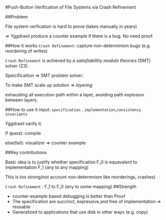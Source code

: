 #Push-Button Verification of File Systems via Crash Refinement

##Problem

File system verfication is hard to prove (takes manually in years)

=> Yggdrasil produce a counter example if there is a bug. No need proof.

##How it works
`Crash Refinement`: capture non-determinism bugs (e.g. reordering of writes)

`Crash Refinement` is achieved by a *satisfiablility modulo theories* (SMT) solver (Z3).

Speicificaition => SMT problem solver: 

To make SMT scale up solution => *layering*

exhausting all execution path within a layer, avoiding path explosion between layers.

##How to use it
input: `specification` , `implementation`,`consistency invariants`

Yggdrasil varify it.

If (pass): compile

else(fail): visualizer => counter example

##Key contributions

Basic idea is to justify whether specification F_0 is equavalent to implementation F_1 (any to any mapping)

This is too strong(not account non-determnism like reorderings, crashes)

`Crash Refinement` : F_1 to F_0 (any to some mapping)
##Strength
* counter-example based debugging is better than Proof
* The specification are succinct, expressive,and free of implementation => reusable
* Generalized to applications that use disk in other ways (e.g. copy)
